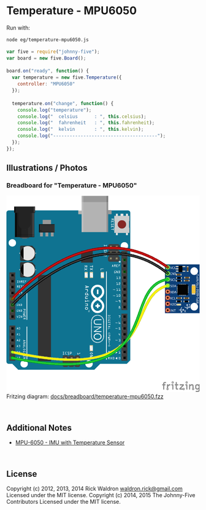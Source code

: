 <!--remove-start-->

# Temperature - MPU6050





Run with:
```bash
node eg/temperature-mpu6050.js
```

<!--remove-end-->

```javascript
var five = require("johnny-five");
var board = new five.Board();

board.on("ready", function() {
  var temperature = new five.Temperature({
    controller: "MPU6050"
  });

  temperature.on("change", function() {
    console.log("temperature");
    console.log("  celsius      : ", this.celsius);
    console.log("  fahrenheit   : ", this.fahrenheit);
    console.log("  kelvin       : ", this.kelvin);
    console.log("--------------------------------------");
  });
});


```


## Illustrations / Photos


### Breadboard for "Temperature - MPU6050"



![docs/breadboard/temperature-mpu6050.png](breadboard/temperature-mpu6050.png)<br>
Fritzing diagram: [docs/breadboard/temperature-mpu6050.fzz](breadboard/temperature-mpu6050.fzz)

&nbsp;




## Additional Notes

- [MPU-6050 - IMU with Temperature Sensor](http://www.invensense.com/mems/gyro/mpu6050.html)



&nbsp;

<!--remove-start-->

## License
Copyright (c) 2012, 2013, 2014 Rick Waldron <waldron.rick@gmail.com>
Licensed under the MIT license.
Copyright (c) 2014, 2015 The Johnny-Five Contributors
Licensed under the MIT license.

<!--remove-end-->
